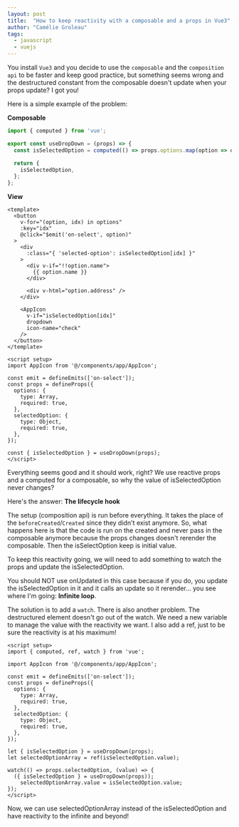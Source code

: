 ```yaml
---
layout: post
title:  "How to keep reactivity with a composable and a props in Vue3"
author: "Camélie Groleau"
tags: 
  - javascript
  - vuejs
---
```

You install `Vue3` and you decide to use the `composable` and the `composition api` to be faster and keep good practice, 
but something seems wrong and the destructured constant from the composable doesn't update when
your props update? I got you!
<!--more-->
Here is a simple example of the problem:

**Composable**
```js
import { computed } from 'vue';

export const useDropDown = (props) => {
  const isSelectedOption = computed(() => props.options.map(option => option === props.selectedOption));

  return {
    isSelectedOption,
  };
};
```

**View**
```vuejs
<template>
  <button
    v-for="(option, idx) in options"
    :key="idx"
    @click="$emit('on-select', option)"
  >
    <div
      :class="{ 'selected-option': isSelectedOption[idx] }"
    >
      <div v-if="!!option.name">
        {{ option.name }}
      </div>

      <div v-html="option.address" />
    </div>

    <AppIcon
      v-if="isSelectedOption[idx]"
      dropdown
      icon-name="check"
    />
  </button>
</template>

<script setup>
import AppIcon from '@/components/app/AppIcon';

const emit = defineEmits(['on-select']);
const props = defineProps({
  options: {
    type: Array,
    required: true,
  },
  selectedOption: {
    type: Object,
    required: true,
  },
});

const { isSelectedOption } = useDropDown(props);
</script>
```

Everything seems good and it should work, right? We use reactive props and a computed for a composable, so why the value of isSelectedOption never changes?

Here's the answer: **The lifecycle hook**

The setup (composition api) is run before everything. It takes the place of the `beforeCreated`/`Created` since they didn't exist anymore. So, what happens here is that the code is run on the created and never pass in the composable anymore because the props changes doesn't rerender the composable. Then the isSelectOption keep is initial value.

To keep this reactivity going, we will need to add something to watch the props and update the isSelectedOption.

You should NOT use onUpdated in this case because if you do, you update the isSelectedOption in it and it calls an update so it rerender... you see where I'm going: **Infinite loop**.

The solution is to add a `watch`. There is also another problem. The destructured element doesn't go out of the watch. We need a new variable to manage the value with the reactivity we want. I also add a ref, just to be sure the reactivity is at his maximum!

```vuejs
<script setup>
import { computed, ref, watch } from 'vue';

import AppIcon from '@/components/app/AppIcon';

const emit = defineEmits(['on-select']);
const props = defineProps({
  options: {
    type: Array,
    required: true,
  },
  selectedOption: {
    type: Object,
    required: true,
  },
});

let { isSelectedOption } = useDropDown(props);
let selectedOptionArray = ref(isSelectedOption.value);

watch(() => props.selectedOption, (value) => {
  ({ isSelectedOption } = useDropDown(props));
    selectedOptionArray.value = isSelectedOption.value;
});
</script>
```

Now, we can use selectedOptionArray instead of the isSelectedOption and have reactivity to the infinite and beyond!
